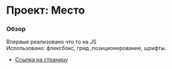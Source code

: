 # Проект: Место

### Обзор
Впервые реализовано что то на JS  
Использовано: флексбокс, грид ,позиционирование, шрифты. 


* [Ссылка на страницу]( https://foxtrot8900.github.io/mesto/)
